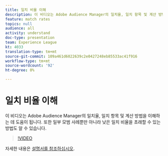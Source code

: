 ```yaml
---
title: 일치 비율 이해
description: 이 비디오는 Adobe Audience Manager의 일치율, 일치 항목 및 계산 방법을 이해하는 데 도움이 됩니다. 또한 일부 모범 사례뿐만 아니라 낮은 일치 비율을 초래할 수 있는 방법도 알 수 있습니다.
feature: match rates
topics: null
audience: all
activity: understand
doc-type: presentation
team: Experience League
kt: 4033
translation-type: tm+mt
source-git-commit: 109a461d6022639c2e0427248eb85533ac41f916
workflow-type: tm+mt
source-wordcount: '92'
ht-degree: 0%

---
```



# 일치 비율 이해

이 비디오는 Adobe Audience Manager의 일치율, 일치 항목 및 계산 방법을 이해하는 데 도움이 됩니다. 또한 일부 모범 사례뿐만 아니라 낮은 일치 비율을 초래할 수 있는 방법도 알 수 있습니다.

>[!VIDEO](https://video.tv.adobe.com/v/29830/?quality=12)

자세한 내용은 [설명서를 참조하십시오](https://docs.adobe.com/help/en/audience-manager/user-guide/features/addressable-audiences.html).
